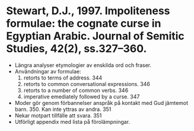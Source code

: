 # Stewart, D.J., 1997. Impoliteness formulae: the cognate curse in Egyptian Arabic. Journal of Semitic Studies, 42(2), ss.327–360.

- Längra analyser etymologier av enskilda ord och fraser.
- Användningar av formulae:
	1. retorts to terms of address. 344
	2. retorts to common conversational expressions. 346
	3. retorts to a number of common verbs. 346
	4. imperative emediately followed by a curse. 347
- Moder gör genom förbannelser anspråk på kontakt med Gud jämtemot barn. 350. Kan inte yttras av andra. 351
- Nekar motpart tillfälle att svara. 351
- Utförligt appendix med lista på förolämpningar.